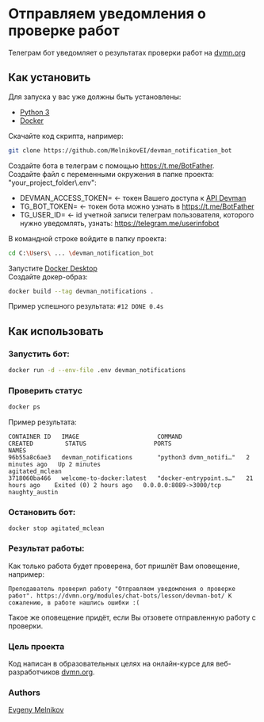 # Отправляем уведомления о проверке работ
Телеграм бот уведомляет о результатах проверки работ на [dvmn.org](https://dvmn.org/)

## Как установить
Для запуска у вас уже должны быть установлены:
- [Python 3](https://www.python.org/downloads/)
- [Docker](https://docs.docker.com/desktop/)

Скачайте код скрипта, например:
```sh
git clone https://github.com/MelnikovEI/devman_notification_bot
```

Создайте бота в телеграм с помощью https://t.me/BotFather.  
Создайте файл с переменными окружения в папке проекта: "your_project_folder\\.env":
- DEVMAN_ACCESS_TOKEN= <- токен Вашего доступа к [API Devman](https://dvmn.org/api/docs/)  
- TG_BOT_TOKEN= <- токен бота можно узнать в https://t.me/BotFather
- TG_USER_ID= <- id учетной записи телеграм пользователя, которого нужно уведомлять, узнать: https://telegram.me/userinfobot

В командной строке войдите в папку проекта:
```sh
cd C:\Users\ ... \devman_notification_bot
```
Запустите [Docker Desktop](https://docs.docker.com/desktop/)  
Создайте докер-образ:
```sh
docker build --tag devman_notifications .
```
Пример успешного результата: `#12 DONE 0.4s`

## Как использовать
### Запустить бот:
```sh
docker run -d --env-file .env devman_notifications
```
### Проверить статус
```sh
docker ps
```
Пример результата:
```text
CONTAINER ID   IMAGE                      COMMAND                  CREATED         STATUS                   PORTS                    NAMES
96b55a8c6ae3   devman_notifications       "python3 dvmn_notifi…"   2 minutes ago   Up 2 minutes                                      agitated_mclean
3718060ba466   welcome-to-docker:latest   "docker-entrypoint.s…"   21 hours ago    Exited (0) 2 hours ago   0.0.0.0:8089->3000/tcp   naughty_austin
```
### Остановить бот:
```shell
docker stop agitated_mclean
```

### Результат работы:
Как только работа будет проверена, бот пришлёт Вам оповещение, например:

`Преподаватель проверил работу "Отправляем уведомления о проверке работ".
https://dvmn.org/modules/chat-bots/lesson/devman-bot/
К сожалению, в работе нашлись ошибки :(`

Такое же оповещение придёт, если Вы отзовете отправленную работу с проверки.

### Цель проекта
Код написан в образовательных целях на онлайн-курсе для веб-разработчиков [dvmn.org](https://dvmn.org/).
### Authors
[Evgeny Melnikov](https://github.com/MelnikovEI)
